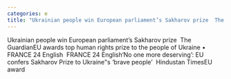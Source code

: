 ```yaml
---
categories: e
title: "Ukrainian people win European parliament’s Sakharov prize  The Guardian"
---
```

Ukrainian people win European parliament’s Sakharov prize&nbsp;&nbsp;The GuardianEU awards top human rights prize to the people of Ukraine • FRANCE 24 English&nbsp;&nbsp;FRANCE 24 English‘No one more deserving’: EU confers Sakharov Prize to Ukraine"s ‘brave people’&nbsp;&nbsp;Hindustan TimesEU award